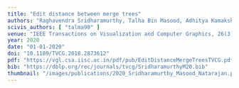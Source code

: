 ```yaml
---
title: "Edit distance between merge trees"
authors: "Raghavendra Sridharamurthy, Talha Bin Masood, Adhitya Kamakshidasan, Vijay Natarajan"
scivis_authors: [ "talma90" ]
venue: "IEEE Transactions on Visualization and Computer Graphics, 26(3), pages 1518-1531"
year: 2020
date: "01-01-2020"
doi: "10.1109/TVCG.2018.2873612"
pdf: "https://vgl.csa.iisc.ac.in/pdf/pub/EditDistanceMergeTreesTVCG.pdf"
bib: "https://dblp.org/rec/journals/tvcg/SridharamurthyM20.bib"
thumbnail: "/images/publications/2020_Sridharamurthy_Masood_Natarajan.png"
---
```

